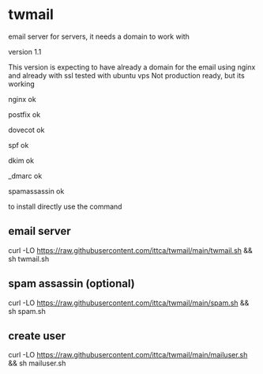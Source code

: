 # twmail
email server  for servers, it needs a domain to work with

version 1.1 

This version is expecting to have already a domain for the email using nginx and already with ssl
tested with ubuntu vps
Not production ready, but its working


nginx           ok

postfix         ok

dovecot         ok

spf             ok

dkim            ok

_dmarc          ok

spamassassin    ok

to install directly use the command 

## email server 
curl -LO https://raw.githubusercontent.com/ittca/twmail/main/twmail.sh && sh twmail.sh

## spam assassin (optional)
curl -LO https://raw.githubusercontent.com/ittca/twmail/main/spam.sh && sh spam.sh

## create user 
curl -LO https://raw.githubusercontent.com/ittca/twmail/main/mailuser.sh && sh mailuser.sh
